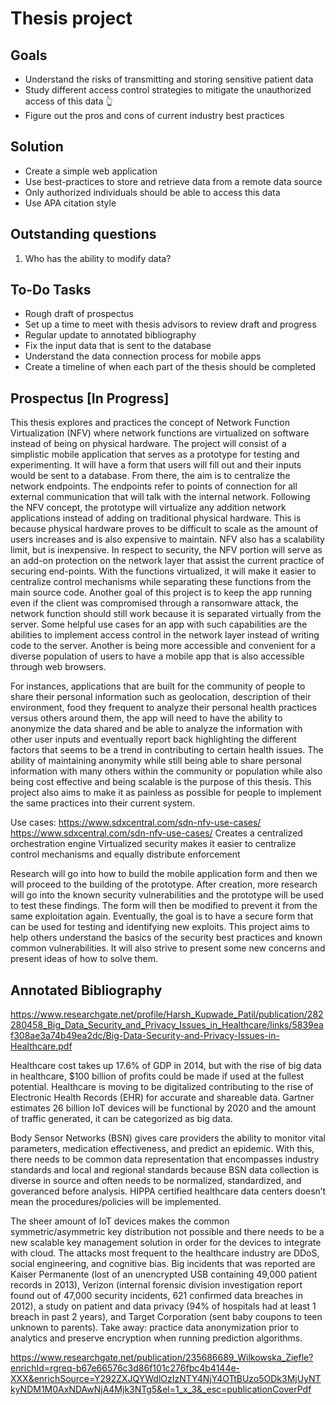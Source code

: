 # Thesis project

## Goals

- Understand the risks of transmitting and storing sensitive patient data
- Study different access control strategies to mitigate the unauthorized access of this data 👆
- Figure out the pros and cons of current industry best practices

## Solution

- Create a simple web application
- Use best-practices to store and retrieve data from a remote data source
- Only authorized individuals should be able to access this data 
- Use APA citation style 

## Outstanding questions

1.  Who has the ability to modify data?

## To-Do Tasks

- Rough draft of prospectus 
- Set up a time to meet with thesis advisors to review draft and progress 
- Regular update to annotated bibliography 
- Fix the input data that is sent to the database 
- Understand the data connection process for mobile apps 
- Create a timeline of when each part of the thesis should be completed 

## Prospectus [In Progress]

This thesis explores and practices the concept of Network Function Virtualization (NFV) where network functions are virtualized on software instead of being on physical hardware. The project will consist of a simplistic mobile application that serves as a prototype for testing and experimenting. It will have a form that users will fill out and their inputs would be sent to a database. From there, the aim is to centralize the network endpoints. The endpoints refer to points of connection for all external communication that will talk with the internal network. Following the NFV concept, the prototype will virtualize any addition network applications instead of adding on traditional physical hardware. This is because physical hardware proves to be difficult to scale as the amount of users increases and is also expensive to maintain. NFV also has a scalability limit, but is inexpensive. In respect to security, the NFV portion will serve as an add-on protection on the network layer that assist the current practice of securing end-points. With the functions virtualized, it will make it easier to centralize control mechanisms while separating these functions from the main source code. Another goal of this project is to keep the app running even if the client was compromised through a ransomware attack, the network function should still work because it is separated virtually from the server. Some helpful use cases for an app with such capabilities are the abilities to implement access control in the network layer instead of writing code to the server. Another is being more accessible and convenient for a diverse population of users to have a mobile app that is also accessible through web browsers.  

For instances, applications that are built for the community of people to share their personal information such as geolocation, description of their environment, food they frequent to analyze their personal health practices versus others around them, the app will need to have the ability to anonymize the data shared and be able to analyze the information with other user inputs and eventually report back highlighting the different factors that seems to be a trend in contributing to certain health issues. The ability of maintaining anonymity while still being able to share personal information with many others within the community or population while also being cost effective and being scalable is the purpose of this thesis. This project also aims to make it as painless as possible for people to implement the same practices into their current system. 

Use cases: 
https://www.sdxcentral.com/sdn-nfv-use-cases/ https://www.sdxcentral.com/sdn-nfv-use-cases/ 
Creates a centralized orchestration engine
Virtualized security makes it easier to centralize control mechanisms and equally distribute enforcement

Research will go into how to build the mobile application form and then we will proceed to the building of the prototype. After creation, more research will go into the known security vulnerabilities and the prototype will be used to test these findings. The form will then be modified to prevent it from the same exploitation again. Eventually, the goal is to have a secure form that can be used for testing and identifying new exploits. This project aims to help others understand the basics of the security best practices and known common vulnerabilities. It will also strive to present some new concerns and present ideas of how to solve them.

## Annotated Bibliography 

https://www.researchgate.net/profile/Harsh_Kupwade_Patil/publication/282280458_Big_Data_Security_and_Privacy_Issues_in_Healthcare/links/5839eaf308ae3a74b49ea2dc/Big-Data-Security-and-Privacy-Issues-in-Healthcare.pdf

Healthcare cost takes up 17.6% of GDP in 2014, but with the rise of big data in healthcare, $100 billion of profits could be made if used at the fullest potential. Healthcare is moving to be digitalized contributing to the rise of Electronic Health Records (EHR) for accurate and shareable data. Gartner estimates 26 billion IoT devices will be functional by 2020 and the amount of traffic generated, it can be categorized as big data. 

Body Sensor Networks (BSN) gives care providers the ability to monitor vital parameters, medication effectiveness, and predict an epidemic. With this, there needs to be common data representation that encompasses industry standards and local and regional standards because BSN data collection is diverse in source and often needs to be normalized, standardized, and goveranced before analysis. HIPPA certified healthcare data centers doesn’t mean the procedures/policies will be implemented. 

The sheer amount of IoT devices makes the common symmetric/asymmetric key distribution not possible and there needs to be a new scalable key management solution in order for the devices to integrate with cloud. The attacks most frequent to the healthcare industry are DDoS, social engineering, and cognitive bias. Big incidents that was reported are Kaiser Permanente (lost of an unencrypted USB containing 49,000 patient records in 2013), Verizon (internal forensic division investigation report found out of 47,000 security incidents, 621 confirmed data breaches in 2012), a study on patient and data privacy (94% of hospitals had at least 1 breach in past 2 years), and Target Corporation (sent baby coupons to teen unknown to parents). Take away: practice data anonymization prior to analytics and preserve encryption when running prediction algorithms. 

https://www.researchgate.net/publication/235686689_Wilkowska_Ziefle?enrichId=rgreq-b67e66576c3d86f101c276fbc4b4144e-XXX&enrichSource=Y292ZXJQYWdlOzIzNTY4NjY4OTtBUzo5ODk3MjUyNTkyNDM1M0AxNDAwNjA4Mjk3NTg5&el=1_x_3&_esc=publicationCoverPdf




